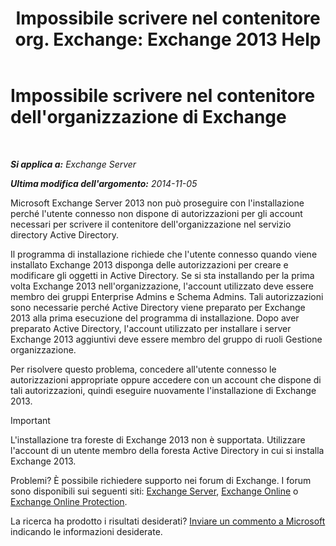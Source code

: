 ﻿---
title: 'Impossibile scrivere nel contenitore org. Exchange: Exchange 2013 Help'
TOCTitle: Impossibile scrivere nel contenitore dell'organizzazione di Exchange
ms:assetid: 17c4667b-7db1-4e0a-b824-1f6d51d980a9
ms:mtpsurl: https://technet.microsoft.com/it-it/library/ms.exch.setupreadiness.globalserverinstall(v=EXCHG.150)
ms:contentKeyID: 50480080
ms.date: 05/22/2018
mtps_version: v=EXCHG.150
ms.translationtype: MT
---

# Impossibile scrivere nel contenitore dell'organizzazione di Exchange

 

_**Si applica a:** Exchange Server_

_**Ultima modifica dell'argomento:** 2014-11-05_

Microsoft Exchange Server 2013 non può proseguire con l'installazione perché l'utente connesso non dispone di autorizzazioni per gli account necessari per scrivere il contenitore dell'organizzazione nel servizio directory Active Directory.

Il programma di installazione richiede che l'utente connesso quando viene installato Exchange 2013 disponga delle autorizzazioni per creare e modificare gli oggetti in Active Directory. Se si sta installando per la prima volta Exchange 2013 nell'organizzazione, l'account utilizzato deve essere membro dei gruppi Enterprise Admins e Schema Admins. Tali autorizzazioni sono necessarie perché Active Directory viene preparato per Exchange 2013 alla prima esecuzione del programma di installazione. Dopo aver preparato Active Directory, l'account utilizzato per installare i server Exchange 2013 aggiuntivi deve essere membro del gruppo di ruoli Gestione organizzazione.

Per risolvere questo problema, concedere all'utente connesso le autorizzazioni appropriate oppure accedere con un account che dispone di tali autorizzazioni, quindi eseguire nuovamente l'installazione di Exchange 2013.


> [!IMPORTANT]
> L'installazione tra foreste di Exchange 2013 non è supportata. Utilizzare l'account di un utente membro della foresta Active Directory in cui si installa Exchange 2013.



Problemi? È possibile richiedere supporto nei forum di Exchange. I forum sono disponibili sui seguenti siti: [Exchange Server](https://go.microsoft.com/fwlink/p/?linkid=60612), [Exchange Online](https://go.microsoft.com/fwlink/p/?linkid=267542) o [Exchange Online Protection](https://go.microsoft.com/fwlink/p/?linkid=285351).

La ricerca ha prodotto i risultati desiderati? [Inviare un commento a Microsoft](mailto:exsetuphelpfeedback@microsoft.com?subject=exchange%202013%20setup%20help%20feedback) indicando le informazioni desiderate.

